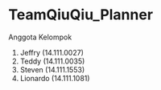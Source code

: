 # TeamQiuQiu_Planner

Anggota Kelompok
1. Jeffry (14.111.0027)
2. Teddy (14.111.0035)
3. Steven (14.111.1553)
4. Lionardo (14.111.1081)
